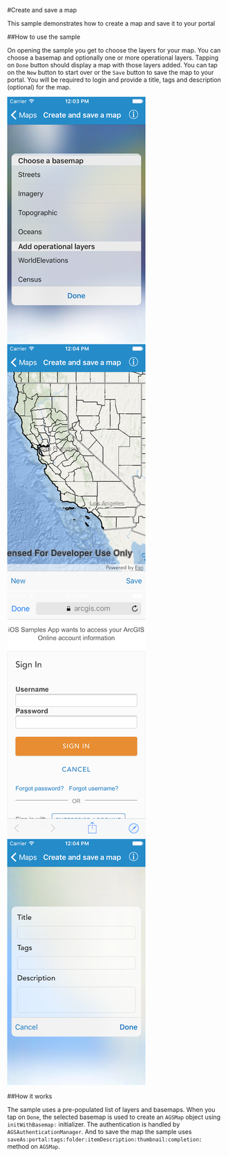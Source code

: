#Create and save a map

This sample demonstrates how to create a map and save it to your portal

##How to use the sample

On opening the sample you get to choose the layers for your map. You can choose a basemap and optionally one or more operational layers. Tapping on `Done` button should display a map with those layers added. You can tap on the `New` button to start over or the `Save` button to save the map to your portal. You will be required to login and provide a title, tags and description (optional) for the map.

![](image1.png)
![](image2.png)
![](image3.png)
![](image4.png)

##How it works

The sample uses a pre-populated list of layers and basemaps. When you tap on `Done`, the selected basemap is used to create an `AGSMap` object using `initWithBasemap:` initializer. The authentication is handled by `AGSAuthenticationManager`. And to save the map the sample uses `saveAs:portal:tags:folder:itemDescription:thumbnail:completion:` method on `AGSMap`.



